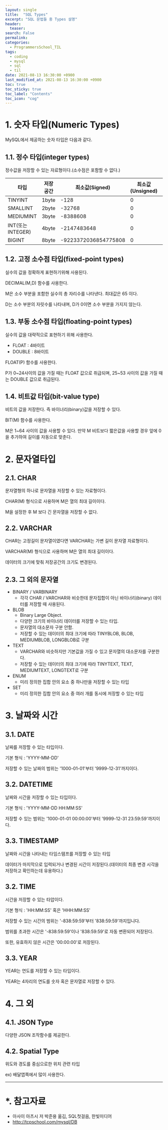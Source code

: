 ```yaml
---
layout: single
title:  "SQL Types"
excerpt: "SQL 문법들 중 Types 설명"
header:
  teaser: 
search: False
permalink:
categories: 
  - ProgrammersSchool_TIL
tags:
  - coding
  - mysql
  - sql
  - til
date: 2021-08-13 16:30:00 +0900
last_modified_at: 2021-08-13 16:30:00 +0900
toc: true
toc_sticky: true
toc_label: "Contents"
toc_icon: "cog"
---
```


# 1. 숫자 타입(Numeric Types)

MySQL에서 제공하는 숫자 타입은 다음과 같다.

## 1.1. 정수 타입(integer types)

정수값을 저장할 수 있는 자료형이다.(소수점은 포함할 수 없다.)

|타입|저장 공간|최소값(Signed)|최소값(Unsigned)|최대값(Signed)|최대값(Unsigned)|
|---|---|---|---|---|---|
|TINYINT|1byte|-128|0|127|255|
|SMALLINT|2byte|-32768|0|32767|65535|
|MEDIUMINT|3byte|-8388608|0|8388607|16777215|
|INT(또는 INTEGER)|4byte|-2147483648|0|2147483647|4294967295|
|BIGINT|8byte|-9223372036854775808|0|9223372036854775807|18446744073709551615|

## 1.2. 고정 소수점 타입(fixed-point types)

실수의 값을 정확하게 표현하기위해 사용된다.

DECIMAL(M,D) 함수를 사용한다.

M은 소수 부분을 포함한 실수의 총 자리수를 나타낸다. 최대값은 65 이다.

D는 소수 부분의 자릿수를 나타내며, D가 0이면 소수 부분을 가지지 않는다.


## 1.3. 부동 소수점 타입(floating-point types)

실수의 값을 대략적으로 표현하기 위해 사용한다.

- FLOAT : 4바이트
- DOUBLE : 8바이트

FLOAT(P) 함수를 사용한다.

P가 0~24사이의 값을 가질 때는 FLOAT 값으로 취급되며, 25~53 사이의 값을 가질 때는 DOUBLE 값으로 취급된다.

## 1.4. 비트값 타입(bit-value type)

비트의 값을 저장한다. 즉 바이너리(binary)값을 저장할 수 있다.

BIT(M) 함수를 사용한다.

M은 1~64 사이의 값을 사용할 수 있다. 만약 M 비트보다 짧은값을 사용할 경우 앞에 0을 추가하여 길이를 자동으로 맞춘다.

# 2. 문자열타입

## 2.1. CHAR

문자열형의 하나로 문자열을 저장할 수 있는 자료형이다.

CHAR(M) 형식으로 사용하며 M은 열의 최대 길이이다.

M을 설정한 후 M 보다 긴 문자열을 저장할 수 없다.

## 2.2. VARCHAR

CHAR는 고정길이 문자열이였다면 VARCHAR는 가변 길이 문자열 자료형이다.

VARCHAR(M) 형식으로 사용하며 M은 열의 최대 길이이다.

데이터의 크기에 맞춰 저장공간의 크기도 변경된다.

## 2.3. 그 외의 문자열

- BINARY / VARBINARY
  - 각각 CHAR / VARCHAR와 비슷한데 문자집합이 아닌 바이너리(binary) 데이터를 저장할 때 사용된다.
- BLOB
  - Binary Large Object. 
  - 다양한 크기의 바이너리 데이터를 저장할 수 있는 타입. 
  - 문자열의 대소문자 구분 안함.
  - 저장할 수 있는 데이터의 최대 크기에 따라 TINYBLOB, BLOB, MEDIUMBLOB, LONGBLOB로 구분
- TEXT
  - VARCHAR와 비슷하지만 기본값을 가질 수 있고 문자열의 대소문자를 구분한다.
  - 저장할 수 있는 데이터의 최대 크기에 따라 TINYTEXT, TEXT, MEDIUMTEXT, LONGTEXT로 구분
- ENUM
  - 미리 정의한 집합 안의 요소 중 하나만을 저장할 수 있는 타입
- SET
  - 미리 정의한 집합 안의 요소 중 여러 개를 동시에 저장할 수 있는 타입

# 3. 날짜와 시간

## 3.1. DATE

날짜를 저장할 수 있는 타입이다.

기본 형식 : 'YYYY-MM-DD'

저장할 수 있는 날짜의 범위는 '1000-01-01'부터 '9999-12-31'까지이다.

## 3.2. DATETIME

날짜와 시간을 저장할 수 있는 타입이다.

기본 형식 : 'YYYY-MM-DD HH:MM:SS'

저장할 수 있는 범위는 '1000-01-01 00:00:00'부터 '9999-12-31 23:59:59'까지이다.

## 3.3. TIMESTAMP

날짜와 시간을 나타내는 타임스탬프를 저장할 수 있는 타입

데이터가 마지막으로 입력되거나 변경된 시간이 저장된다.(데이터의 최종 변경 시각을 저장하고 확인하는데 유용하다.)

## 3.2. TIME

시간을 저장할 수 있는 타압이다.

기본 형식 : 'HH:MM:SS' 혹은 'HHH:MM:SS'

저장할 수 있는 시간의 범위는 '-838:59:59'부터 '838:59:59'까지입니다.

범위를 초과한 시간은 '-838:59:59'이나 '838:59:59'로 자동 변환되어 저장된다.

또한, 유효하지 않은 시간은 '00:00:00'로 저장된다.

## 3.3. YEAR

YEAR는 연도를 저장할 수 있는 타입이다.

YEAR는 4자리의 연도를 숫자 혹은 문자열로 저장할 수 있다. 

# 4. 그 외

## 4.1. JSON Type
다양한 JSON 조작함수를 제공한다.

## 4.2. Spatial Type
위도와 경도를 중심으로한 위치 관련 타입

ex) 배달앱쪽에서 많이 사용한다.

---

# *. 참고자료

- 아사이 아츠시 저 박준용 옮김, SQL첫걸음, 한빛미디어
- http://tcpschool.com/mysql/DB


